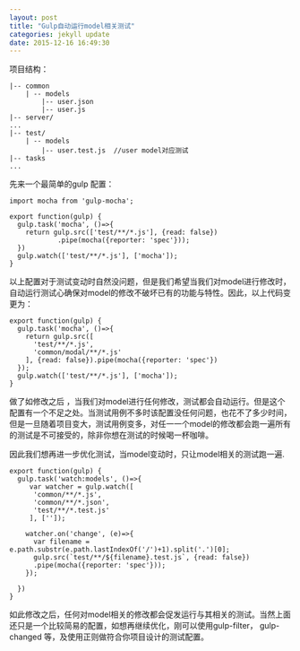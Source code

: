 ```yaml
---
layout: post
title: "Gulp自动运行model相关测试"
categories: jekyll update
date: 2015-12-16 16:49:30
---
```


项目结构：

    |-- common
        | -- models
    	    |-- user.json
    	    |-- user.js
    |-- server/
    ...
    |-- test/
        | -- models
            |-- user.test.js  //user model对应测试
    |-- tasks
    ...

先来一个最简单的gulp 配置：

    import mocha from 'gulp-mocha';

    export function(gulp) {
      gulp.task('mocha', ()=>{
    	return gulp.src(['test/**/*.js'], {read: false})
    			.pipe(mocha({reporter: 'spec'}));
      })
      gulp.watch(['test/**/*.js'], ['mocha']);
    }

以上配置对于测试变动时自然没问题，但是我们希望当我们对model进行修改时，自动运行测试心确保对model的修改不破坏已有的功能与特性。因此，以上代码变更为：

    export function(gulp) {
      gulp.task('mocha', ()=>{
    	return gulp.src([
    	  'test/**/*.js',
    	  'common/modal/**/*.js'
    	], {read: false}).pipe(mocha({reporter: 'spec'})
      });
      gulp.watch(['test/**/*.js'], ['mocha']);
    }

做了如修改之后 ，当我们对model进行任何修改，测试都会自动运行。但是这个配置有一个不足之处。当测试用例不多时该配置没任何问题，也花不了多少时间，但是一旦随着项目变大，测试用例变多，对任一一个model的修改都会跑一遍所有的测试是不可接受的，除非你想在测试的时候喝一杯咖啡。

因此我们想再进一步优化测试，当model变动时，只让model相关的测试跑一遍.

    export function(gulp) {
      gulp.task('watch:models', ()=>{
         var watcher = gulp.watch([
          'common/**/*.js',
          'common/**/*.json',
          'test/**/*.test.js'
         ], ['']);

        watcher.on('change', (e)=>{
          var filename = e.path.substr(e.path.lastIndexOf('/')+1).split('.')[0];
          gulp.src(`test/**/${filename}.test.js`, {read: false})
          .pipe(mocha({reporter: 'spec'}));
        });

      })
    }

如此修改之后，任何对model相关的修改都会促发运行与其相关的测试。当然上面还只是一个比较简易的配置，如想再继续优化，刚可以使用gulp-filter， gulp-changed 等，及使用正则做符合你项目设计的测试配置。

